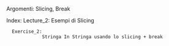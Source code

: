 Argomenti: Slicing, Break

Index:
       Lecture_2:
                 Esempi di Slicing 


      Exercise_2:
                 Stringa In Stringa usando lo slicing + break